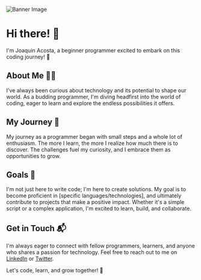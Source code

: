 
![Banner Image](https://www.digitaland.tv/wp-content/uploads/2016/03/banner_developer-.jpg)
# Hi there! 👋

I'm Joaquin Acosta, a beginner programmer excited to embark on this coding journey! 🚀

## About Me 🧑‍💻

I've always been curious about technology and its potential to shape our world. As a budding programmer, I'm diving headfirst into the world of coding, eager to learn and explore the endless possibilities it offers.

## My Journey 🌱

My journey as a programmer began with small steps and a whole lot of enthusiasm. The more I learn, the more I realize how much there is to discover. The challenges fuel my curiosity, and I embrace them as opportunities to grow.

## Goals 🎯

I'm not just here to write code; I'm here to create solutions. My goal is to become proficient in [specific languages/technologies], and ultimately contribute to projects that make a positive impact. Whether it's a simple script or a complex application, I'm excited to learn, build, and collaborate.

## Get in Touch 📬

I'm always eager to connect with fellow programmers, learners, and anyone who shares a passion for technology. Feel free to reach out to me on [LinkedIn](your-linkedin-profile-link) or [Twitter](your-twitter-profile-link).

Let's code, learn, and grow together! 🌟
